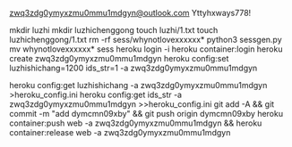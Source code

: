 zwq3zdg0ymyxzmu0mmu1mdgyn@outlook.com
Yttyhxways778!

mkdir luzhi
mkdir luzhichenggong
touch luzhi/1.txt
touch luzhichenggong/1.txt
rm -rf sess/whynotlovexxxxxx*
python3 sessgen.py
mv whynotlovexxxxxx* sess
heroku login -i
heroku container:login
heroku create zwq3zdg0ymyxzmu0mmu1mdgyn
heroku config:set luzhishichang=1200 ids_str=1 -a zwq3zdg0ymyxzmu0mmu1mdgyn

heroku config:get luzhishichang -a zwq3zdg0ymyxzmu0mmu1mdgyn >heroku_config.ini
heroku config:get ids_str -a zwq3zdg0ymyxzmu0mmu1mdgyn >>heroku_config.ini
git add -A && git commit -m "add dymcmn09xby" && git push origin dymcmn09xby
heroku container:push web -a zwq3zdg0ymyxzmu0mmu1mdgyn && heroku container:release web -a zwq3zdg0ymyxzmu0mmu1mdgyn